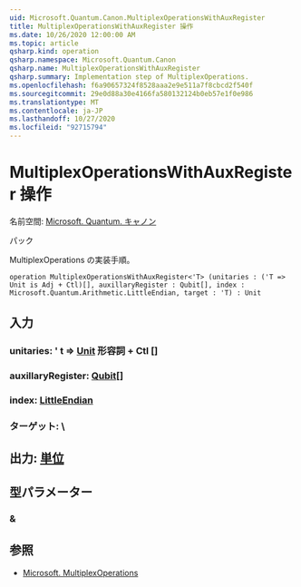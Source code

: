 ```yaml
---
uid: Microsoft.Quantum.Canon.MultiplexOperationsWithAuxRegister
title: MultiplexOperationsWithAuxRegister 操作
ms.date: 10/26/2020 12:00:00 AM
ms.topic: article
qsharp.kind: operation
qsharp.namespace: Microsoft.Quantum.Canon
qsharp.name: MultiplexOperationsWithAuxRegister
qsharp.summary: Implementation step of MultiplexOperations.
ms.openlocfilehash: f6a90657324f8528aaa2e9e511a7f8cbcd2f540f
ms.sourcegitcommit: 29e0d88a30e4166fa580132124b0eb57e1f0e986
ms.translationtype: MT
ms.contentlocale: ja-JP
ms.lasthandoff: 10/27/2020
ms.locfileid: "92715794"
---
```

# <a name="multiplexoperationswithauxregister-operation"></a>MultiplexOperationsWithAuxRegister 操作

名前空間: [Microsoft. Quantum. キャノン](xref:Microsoft.Quantum.Canon)

パック [](https://nuget.org/packages/)


MultiplexOperations の実装手順。

```qsharp
operation MultiplexOperationsWithAuxRegister<'T> (unitaries : ('T => Unit is Adj + Ctl)[], auxillaryRegister : Qubit[], index : Microsoft.Quantum.Arithmetic.LittleEndian, target : 'T) : Unit
```


## <a name="input"></a>入力

### <a name="unitaries--t--unit-adj--ctl"></a>unitaries: ' t => [Unit](xref:microsoft.quantum.lang-ref.unit) 形容詞 + Ctl []




### <a name="auxillaryregister--qubit"></a>auxillaryRegister: [Qubit](xref:microsoft.quantum.lang-ref.qubit)[]




### <a name="index--littleendian"></a>index: [LittleEndian](xref:Microsoft.Quantum.Arithmetic.LittleEndian)




### <a name="target--t"></a>ターゲット: \





## <a name="output--unit"></a>出力: [単位](xref:microsoft.quantum.lang-ref.unit)



## <a name="type-parameters"></a>型パラメーター

### <a name="t"></a>&



## <a name="see-also"></a>参照

- [Microsoft. MultiplexOperations](xref:Microsoft.Quantum.Canon.MultiplexOperations)